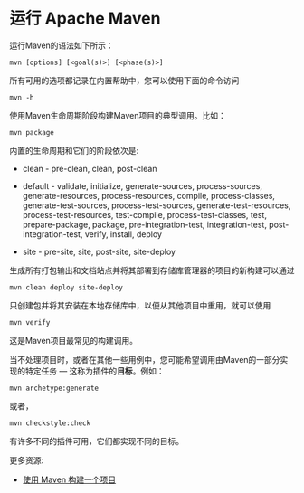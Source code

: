 # 运行 Apache Maven
<!--
Licensed to the Apache Software Foundation (ASF) under one
or more contributor license agreements.  See the NOTICE file
distributed with this work for additional information
regarding copyright ownership.  The ASF licenses this file
to you under the Apache License, Version 2.0 (the
"License"); you may not use this file except in compliance
with the License.  You may obtain a copy of the License at

    http://www.apache.org/licenses/LICENSE-2.0

Unless required by applicable law or agreed to in writing,
software distributed under the License is distributed on an
"AS IS" BASIS, WITHOUT WARRANTIES OR CONDITIONS OF ANY
KIND, either express or implied.  See the License for the
specific language governing permissions and limitations
under the License.
-->
运行Maven的语法如下所示：

    mvn [options] [<goal(s)>] [<phase(s)>]

所有可用的选项都记录在内置帮助中，您可以使用下面的命令访问

    mvn -h

使用Maven生命周期阶段构建Maven项目的典型调用。比如：  

    mvn package

内置的生命周期和它们的阶段依次是:

* clean - pre-clean, clean, post-clean

* default - validate, initialize, generate-sources, process-sources, generate-resources, 
process-resources, compile, process-classes, generate-test-sources, process-test-sources, 
generate-test-resources, process-test-resources, test-compile, process-test-classes, 
test, prepare-package, package, pre-integration-test, integration-test, post-integration-test, 
verify, install, deploy

* site - pre-site, site, post-site, site-deploy

生成所有打包输出和文档站点并将其部署到存储库管理器的项目的新构建可以通过

    mvn clean deploy site-deploy

只创建包并将其安装在本地存储库中，以便从其他项目中重用，就可以使用

    mvn verify

这是Maven项目最常见的构建调用。

当不处理项目时，或者在其他一些用例中，您可能希望调用由Maven的一部分实现的特定任务 — 这称为插件的**目标**。例如：

    mvn archetype:generate

或者，

    mvn checkstyle:check

有许多不同的插件可用，它们都实现不同的目标。


更多资源: 

* [使用 Maven 构建一个项目](./run-maven/index.html)
